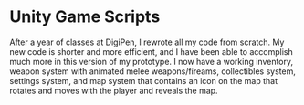 # Unity Game Scripts
After a year of classes at DigiPen, I rewrote all my code from scratch. My new code is shorter and more efficient, and I have been able to accomplish much more in this version of my prototype. I now have a working inventory, weapon system with animated melee weapons/fireams, collectibles system, settings system, and map system that contains an icon on the map that rotates and moves with the player and reveals the map.
